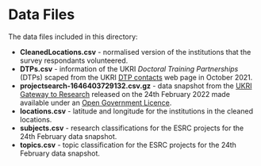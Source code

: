 # Data Files

The data files included in this directory:

* **CleanedLocations.csv** - normalised version of the institutions that the survey respondants volunteered.
* **DTPs.csv** - information of the UKRI *Doctoral Training Partnerships* (DTPs) scaped from the UKRI [DTP contacts](https://esrc.ukri.org/skills-and-careers/doctoral-training/doctoral-training-partnerships/doctoral-training-partnership-dtp-contacts/) web page in October 2021.
* **projectsearch-1646403729132.csv.gz** - data snapshot from the [UKRI Gateway to Research](https://gtr.ukri.org/) released on the 24th February 2022 made available under an [Open Government Licence](https://www.nationalarchives.gov.uk/doc/open-government-licence/version/3/).
* **locations.csv** - latitude and longitude for the institutions in the cleaned locations.
* **subjects.csv** - research classifications for the ESRC projects for the 24th February data snapshot.
* **topics.csv** - topic classification for the ESRC projects for the 24th February data snapshot.